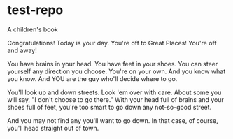 # test-repo
A children's book

Congratulations!
Today is your day.
You're off to Great Places!
You're off and away!

You have brains in your head.
You have feet in your shoes.
You can steer yourself 
any direction you choose.
You're on your own. And you know what you know.
And YOU are the guy who'll decide where to go.

You'll look up and down streets. Look 'em over with care.
About some you will say, "I don't choose to go there."
With your head full of brains and your shoes full of feet, 
you're too smart to go down any not-so-good street.

And you may not find any
you'll want to go down.
In that case, of course,
you'll head straight out of town.
